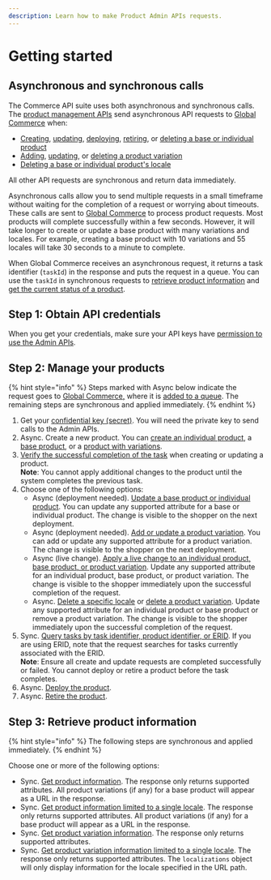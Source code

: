 ```yaml
---
description: Learn how to make Product Admin APIs requests.
---
```


# Getting started

## Asynchronous and synchronous calls

The Commerce API suite uses both asynchronous and synchronous calls. The [product management APIs](./) send asynchronous API requests to [Global Commerce](https://gc.digitalriver.com/gc/ent/login.do) when:

* [Creating](manage-products-asynchronous-api/creating-or-updating-a-product.md#creating-an-individual-or-base-product), [updating](manage-products-asynchronous-api/creating-or-updating-a-product.md#updating-an-individual-or-base-product), [deploying](manage-products-asynchronous-api/deploying-a-product.md), [retiring](manage-products-asynchronous-api/retiring-a-product.md), or [deleting a base or individual product](manage-products-asynchronous-api/deleting-a-base-or-individual-products-locale.md)
* [Adding](manage-products-asynchronous-api/adding-or-updating-a-product-variation.md#adding-a-product-variation-to-a-base-product), [updating](manage-products-asynchronous-api/adding-or-updating-a-product-variation.md#updating-a-specific-product-variation), or [deleting a product variation](manage-products-asynchronous-api/deleting-a-product-variation.md)
* [Deleting a base or individual product's locale](manage-products-asynchronous-api/deleting-a-base-or-individual-products-locale.md)

All other API requests are synchronous and return data immediately.

Asynchronous calls allow you to send multiple requests in a small timeframe without waiting for the completion of a request or worrying about timeouts. These calls are sent to [Global Commerce](https://gc.digitalriver.com/gc/ent/login.do) to process product requests. Most products will complete successfully within a few seconds. However, it will take longer to create or update a base product with many variations and locales. For example, creating a base product with 10 variations and 55 locales will take 30 seconds to a minute to complete.&#x20;

When Global Commerce receives an asynchronous request, it returns a task identifier (`taskId`) in the response and puts the request in a queue. You can use the `taskId` in synchronous requests to [retrieve product information](retrieve-products-synchronous-api/) and [get the current status of a product](get-the-task-status-for-a-product-synchronous-api/).

## Step 1: Obtain API credentials

When you get your credentials, make sure your API keys have [permission to use the Admin APIs](../../master/getting-started/#step-1-obtain-api-credentials).

## Step 2: Manage your products

{% hint style="info" %}
Steps marked with Async below indicate the request goes to [Global Commerce,](https://gc.digitalriver.com/gc/ent/login.do) where it is [added to a queue](get-the-task-status-for-a-product-synchronous-api/). The remaining steps are synchronous and applied immediately.
{% endhint %}

1. Get your [confidential key (secret)](../../resources/API-structure/api-keys.md#confidential-keys). You will need the private key to send calls to the Admin APIs.
2. Async. Create a new product. You can [create an individual product](manage-products-asynchronous-api/creating-or-updating-a-product.md#creating-an-individual-or-base-product), a [base product](manage-products-asynchronous-api/creating-or-updating-a-product.md#creating-an-individual-or-base-product), or a [product with variations](manage-products-asynchronous-api/creating-or-updating-a-product.md#creating-an-individual-or-base-product).
3. [Verify the successful completion of the task](get-the-task-status-for-a-product-synchronous-api/) when creating or updating a product.\
   **Note**: You cannot apply additional changes to the product until the system completes the previous task.
4. Choose one of the following options:
   * Async (deployment needed). [Update a base product or individual product](manage-products-asynchronous-api/creating-or-updating-a-product.md#creating-an-individual-or-base-product). You can update any supported attribute for a base or individual product. The change is visible to the shopper on the next deployment.
   * Async (deployment needed). [Add or update a product variation](manage-products-asynchronous-api/adding-or-updating-a-product-variation.md). You can add or update any supported attribute for a product variation. The change is visible to the shopper on the next deployment.
   * Async (live change). [Apply a live change to an individual product, base product, or product variation](manage-products-asynchronous-api/applying-live-changes.md). Update any supported attribute for an individual product, base product, or product variation. The change is visible to the shopper immediately upon the successful completion of the request.
   * Async. [Delete a specific locale](manage-products-asynchronous-api/deleting-a-base-or-individual-products-locale.md) or [delete a product variation](manage-products-asynchronous-api/deleting-a-product-variation.md). Update any supported attribute for an individual product or base product or remove a product variation. The change is visible to the shopper immediately upon the successful completion of the request.
5. Sync. [Query tasks by task identifier, product identifier, or ERID](get-the-task-status-for-a-product-synchronous-api/#verifying-the-successful-completion-of-multiple-products). If you are using ERID, note that the request searches for tasks currently associated with the ERID.\
   **Note**:  Ensure all create and update requests are completed successfully or failed. You cannot deploy or retire a product before the task completes.
6. Async. [Deploy the product](manage-products-asynchronous-api/deploying-a-product.md).
7. Async. [Retire the product](manage-products-asynchronous-api/retiring-a-product.md).

## Step 3: Retrieve product information

{% hint style="info" %}
The following steps are synchronous and applied immediately.
{% endhint %}

Choose one or more of the following options:

* Sync. [Get product information](retrieve-products-synchronous-api/getting-a-base-or-individual-product.md). The response only returns supported attributes. All product variations (if any) for a base product will appear as a URL in the response.
* Sync. [Get product information limited to a single locale](retrieve-products-synchronous-api/getting-a-product-variation.md). The response only returns supported attributes. All product variations (if any) for a base product will appear as a URL in the response.
* Sync. [Get product variation information](retrieve-products-synchronous-api/getting-a-product-variation.md). The response only returns supported attributes.&#x20;
* Sync. [Get product variation information limited to a single locale](retrieve-products-synchronous-api/getting-a-product-variation-by-locale.md). The response only returns supported attributes. The `localizations` object will only display information for the locale specified in the URL path.
